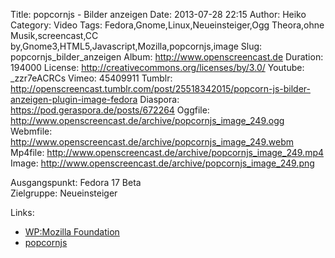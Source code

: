 Title: popcornjs - Bilder anzeigen
Date: 2013-07-28 22:15
Author: Heiko
Category: Video
Tags: Fedora,Gnome,Linux,Neueinsteiger,Ogg Theora,ohne Musik,screencast,CC by,Gnome3,HTML5,Javascript,Mozilla,popcornjs,image
Slug: popcornjs_bilder_anzeigen
Album: http://www.openscreencast.de
Duration: 194000
License: http://creativecommons.org/licenses/by/3.0/
Youtube: _zzr7eACRCs
Vimeo: 45409911
Tumblr: http://openscreencast.tumblr.com/post/25518342015/popcorn-js-bilder-anzeigen-plugin-image-fedora
Diaspora: https://pod.geraspora.de/posts/672264
Oggfile: http://www.openscreencast.de/archive/popcornjs_image_249.ogg
Webmfile: http://www.openscreencast.de/archive/popcornjs_image_249.webm
Mp4file: http://www.openscreencast.de/archive/popcornjs_image_249.mp4
Image: http://www.openscreencast.de/archive/popcornjs_image_249.png

Ausgangspunkt: Fedora 17 Beta  
Zielgruppe: Neueinsteiger  

Links:

  * [WP:Mozilla Foundation](https://de.wikipedia.org/wiki/Mozilla_Foundation "Link zu WP:Mozilla_Foundation" )
  * [popcornjs](http://popcornjs.org/ "Link zu popcornjs" )


